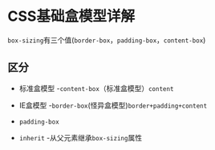# CSS基础盒模型详解

`box-sizing`有三个值(`border-box`，`padding-box`，`content-box`)

## 区分
- 标准盒模型	-`content-box`（标准盒模型）`content`

- IE盒模型	-`border-box`(怪异盒模型)`border+padding+content`

- `padding-box`

- `inherit` -从父元素继承`box-sizing`属性



  

